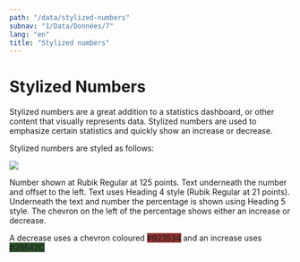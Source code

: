 ```yaml
---
path: "/data/stylized-numbers"
subnav: "1/Data/Données/7"
lang: "en"
title: "Stylized numbers"
---
```



# Stylized Numbers

Stylized numbers are a great addition to a statistics dashboard, or other content that visually represents data. Stylized numbers are used to emphasize certain statistics and quickly show an increase or decrease.

Stylized numbers are styled as follows:

![](.gitbook/assets/group-214.png)

Number shown at Rubik Regular at 125 points. Text underneath the number and offset to the left. Text uses Heading 4 style \(Rubik Regular at 21 points\). Underneath the text and number the percentage is shown using Heading 5 style. The chevron on the left of the percentage shows either an increase or decrease.

A decrease uses a chevron coloured <badge style="background-color: #923534">#923534</badge> and an increase uses <badge style="background-color: #2B542C">#2B542C</badge>
